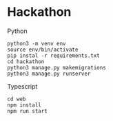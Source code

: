 # Hackathon


Python
```
python3 -m venv env
source env/bin/activate
pip instal -r requirements.txt
cd hackathon
python3 manage.py makemigrations
python3 manage.py runserver
```

Typescript
```
cd web
npm install
npm run start
```
